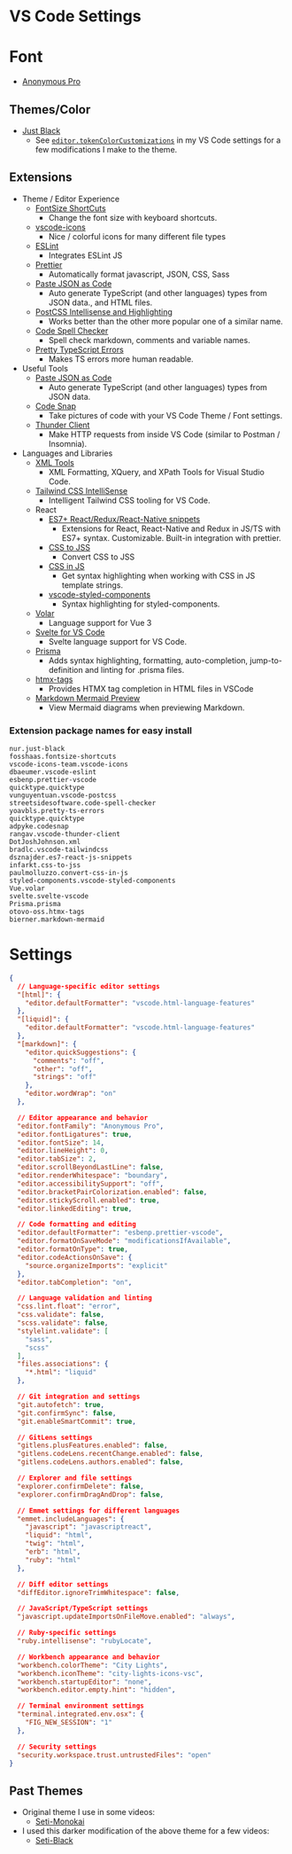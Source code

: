 # VS Code Settings

# Font

* [Anonymous Pro](https://www.marksimonson.com/fonts/view/anonymous-pro)

## Themes/Color

* [Just Black](https://marketplace.visualstudio.com/items?itemName=nur.just-black)
  * See [`editor.tokenColorCustomizations`](#settings) in my VS Code settings for a few modifications I make to the theme.

## Extensions

* Theme / Editor Experience
  * [FontSize ShortCuts](https://marketplace.visualstudio.com/items?itemName=fosshaas.fontsize-shortcuts)
    * Change the font size with keyboard shortcuts.
  * [vscode-icons](https://marketplace.visualstudio.com/items?itemName=vscode-icons-team.vscode-icons)
    * Nice / colorful icons for many different file types
  * [ESLint](https://marketplace.visualstudio.com/items?itemName=dbaeumer.vscode-eslint)
    * Integrates ESLint JS
  * [Prettier](https://marketplace.visualstudio.com/items?itemName=esbenp.prettier-vscode)
    * Automatically format javascript, JSON, CSS, Sass
  * [Paste JSON as Code](https://marketplace.visualstudio.com/items?itemName=quicktype.quicktype)
    * Auto generate TypeScript (and other languages) types from JSON data., and HTML files.
  * [PostCSS Intellisense and Highlighting](https://marketplace.visualstudio.com/items?itemName=vunguyentuan.vscode-postcss)
    * Works better than the other more popular one of a similar name.
  * [Code Spell Checker](https://marketplace.visualstudio.com/items?itemName=streetsidesoftware.code-spell-checker)
    * Spell check markdown, comments and variable names.
  * [Pretty TypeScript Errors](https://marketplace.visualstudio.com/items?itemName=yoavbls.pretty-ts-errors)
    * Makes TS errors more human readable.
* Useful Tools
  * [Paste JSON as Code](https://marketplace.visualstudio.com/items?itemName=quicktype.quicktype)
    * Auto generate TypeScript (and other languages) types from JSON data.
  * [Code Snap](https://marketplace.visualstudio.com/items?itemName=adpyke.codesnap)
    * Take pictures of code with your VS Code Theme / Font settings.
  * [Thunder Client](https://marketplace.visualstudio.com/items?itemName=rangav.vscode-thunder-client)
    * Make HTTP requests from inside VS Code (similar to Postman / Insomnia).
* Languages and Libraries
  * [XML Tools](https://marketplace.visualstudio.com/items?itemName=DotJoshJohnson.xml)
    * XML Formatting, XQuery, and XPath Tools for Visual Studio Code.
  * [Tailwind CSS IntelliSense](https://marketplace.visualstudio.com/items?itemName=bradlc.vscode-tailwindcss)
    * Intelligent Tailwind CSS tooling for VS Code.
  * React
    * [ES7+ React/Redux/React-Native snippets](https://marketplace.visualstudio.com/items?itemName=dsznajder.es7-react-js-snippets)
      * Extensions for React, React-Native and Redux in JS/TS with ES7+ syntax. Customizable. Built-in integration with prettier.
    * [CSS to JSS](https://marketplace.visualstudio.com/items?itemName=infarkt.css-to-jss)
      * Convert CSS to JSS
    * [CSS in JS](https://marketplace.visualstudio.com/items?itemName=paulmolluzzo.convert-css-in-js)
      * Get syntax highlighting when working with CSS in JS template strings.
    * [vscode-styled-components](https://marketplace.visualstudio.com/items?itemName=styled-components.vscode-styled-components)
      * Syntax highlighting for styled-components.
  * [Volar](https://marketplace.visualstudio.com/items?itemName=Vue.volar)
    * Language support for Vue 3
  * [Svelte for VS Code](https://marketplace.visualstudio.com/items?itemName=svelte.svelte-vscode)
    * Svelte language support for VS Code.
  * [Prisma](https://marketplace.visualstudio.com/items?itemName=Prisma.prisma)
    * Adds syntax highlighting, formatting, auto-completion, jump-to-definition and linting for .prisma files.
  * [htmx-tags](https://marketplace.visualstudio.com/items?itemName=otovo-oss.htmx-tags)
    * Provides HTMX tag completion in HTML files in VSCode
  * [Markdown Mermaid Preview](https://marketplace.visualstudio.com/items?itemName=bierner.markdown-mermaid)
    * View Mermaid diagrams when previewing Markdown.

### Extension package names for easy install

```
nur.just-black
fosshaas.fontsize-shortcuts
vscode-icons-team.vscode-icons
dbaeumer.vscode-eslint
esbenp.prettier-vscode
quicktype.quicktype
vunguyentuan.vscode-postcss
streetsidesoftware.code-spell-checker
yoavbls.pretty-ts-errors
quicktype.quicktype
adpyke.codesnap
rangav.vscode-thunder-client
DotJoshJohnson.xml
bradlc.vscode-tailwindcss
dsznajder.es7-react-js-snippets
infarkt.css-to-jss
paulmolluzzo.convert-css-in-js
styled-components.vscode-styled-components
Vue.volar
svelte.svelte-vscode
Prisma.prisma
otovo-oss.htmx-tags
bierner.markdown-mermaid
```

# Settings

```json
{
  // Language-specific editor settings
  "[html]": {
    "editor.defaultFormatter": "vscode.html-language-features"
  },
  "[liquid]": {
    "editor.defaultFormatter": "vscode.html-language-features"
  },
  "[markdown]": {
    "editor.quickSuggestions": {
      "comments": "off",
      "other": "off",
      "strings": "off"
    },
    "editor.wordWrap": "on"
  },

  // Editor appearance and behavior
  "editor.fontFamily": "Anonymous Pro",
  "editor.fontLigatures": true,
  "editor.fontSize": 14,
  "editor.lineHeight": 0,
  "editor.tabSize": 2,
  "editor.scrollBeyondLastLine": false,
  "editor.renderWhitespace": "boundary",
  "editor.accessibilitySupport": "off",
  "editor.bracketPairColorization.enabled": false,
  "editor.stickyScroll.enabled": true,
  "editor.linkedEditing": true,

  // Code formatting and editing
  "editor.defaultFormatter": "esbenp.prettier-vscode",
  "editor.formatOnSaveMode": "modificationsIfAvailable",
  "editor.formatOnType": true,
  "editor.codeActionsOnSave": {
    "source.organizeImports": "explicit"
  },
  "editor.tabCompletion": "on",

  // Language validation and linting
  "css.lint.float": "error",
  "css.validate": false,
  "scss.validate": false,
  "stylelint.validate": [
    "sass",
    "scss"
  ],
  "files.associations": {
    "*.html": "liquid"
  },

  // Git integration and settings
  "git.autofetch": true,
  "git.confirmSync": false,
  "git.enableSmartCommit": true,

  // GitLens settings
  "gitlens.plusFeatures.enabled": false,
  "gitlens.codeLens.recentChange.enabled": false,
  "gitlens.codeLens.authors.enabled": false,

  // Explorer and file settings
  "explorer.confirmDelete": false,
  "explorer.confirmDragAndDrop": false,

  // Emmet settings for different languages
  "emmet.includeLanguages": {
    "javascript": "javascriptreact",
    "liquid": "html",
    "twig": "html",
    "erb": "html",
    "ruby": "html"
  },

  // Diff editor settings
  "diffEditor.ignoreTrimWhitespace": false,

  // JavaScript/TypeScript settings
  "javascript.updateImportsOnFileMove.enabled": "always",

  // Ruby-specific settings
  "ruby.intellisense": "rubyLocate",

  // Workbench appearance and behavior
  "workbench.colorTheme": "City Lights",
  "workbench.iconTheme": "city-lights-icons-vsc",
  "workbench.startupEditor": "none",
  "workbench.editor.empty.hint": "hidden",

  // Terminal environment settings
  "terminal.integrated.env.osx": {
    "FIG_NEW_SESSION": "1"
  },

  // Security settings
  "security.workspace.trust.untrustedFiles": "open"
}
```

## Past Themes

* Original theme I use in some videos:
  * [Seti-Monokai](https://marketplace.visualstudio.com/items?itemName=SmukkeKim.theme-setimonokai)
* I used this darker modification of the above theme for a few videos:
  * [Seti-Black](https://marketplace.visualstudio.com/items?itemName=bobsparadox.seti-black)
